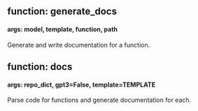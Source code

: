 ## function: generate_docs
#### args: model, template, function, path
Generate and write documentation for a function.

## function: docs
#### args: repo_dict, gpt3=False, template=TEMPLATE
Parse code for functions and generate documentation for each.

